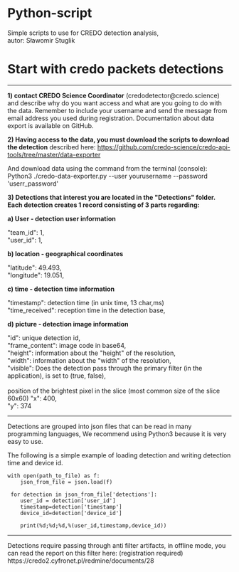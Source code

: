 # Python-script
Simple scripts to use for CREDO detection analysis,<br>
autor: Sławomir Stuglik

# Start with credo packets detections
<hr>
<b>1) contact CREDO Science Coordinator</b> (credodetector@credo.science) and describe why do you want access and what are you going to do with the data. 
Remember to include your username and send the message from email address you used during registration. 
Documentation about data export is available on GitHub.


<b>2) Having access to the data, you must download the scripts to download the detection</b> described here:
https://github.com/credo-science/credo-api-tools/tree/master/data-exporter


And download data using the command from the terminal (console):
Python3 ./credo-data-exporter.py --user yourusername --password 'userr_password'


<b>3) Detections that interest you are located in the "Detections" folder.
Each detection creates 1 record consisting of 3 parts regarding:</b>


<b>a) User - detection user information</b>

  "team_id": 1,<br>
  "user_id": 1,<br>
  
<b>b) location - geographical coordinates</b>

  "latitude": 49.493,<br>
  "longitude": 19.051,<br>
  
<b>c) time - detection time information</b>

  "timestamp": detection time (in unix time, 13 char,ms)<br>
  "time_received": reception time in the detection base,<br>
 
 
<b>d) picture - detection image information</b>

  "id": unique detection id,<br>
  "frame_content": image code in base64,<br>
  "height": information about the "height" of the resolution,<br>
  "width": information about the "width" of the resolution,<br>
  "visible": Does the detection pass through the primary filter (in the application), is set to (true, false),<br>
  <br>
  position of the brightest pixel in the slice (most common size of the slice 60x60)
  "x": 400,<br>
  "y": 374<br>

<hr>
</b>Detections are grouped into json files that can be read in many programming languages,</b>
We recommend using Python3 because it is very easy to use.

The following is a simple example of loading detection and writing detection time and device id.

    with open(path_to_file) as f:
        json_from_file = json.load(f)
 
     for detection in json_from_file['detections']:
        user_id = detection['user_id']
        timestamp=detection['timestamp']
        device_id=detection['device_id']
        
        print(%d;%d;%d,%(user_id,timestamp,device_id))
<hr>        
Detections require passing through anti filter artifacts, in offline mode,
you can read the report on this filter here: (registration required)
https://credo2.cyfronet.pl/redmine/documents/28
